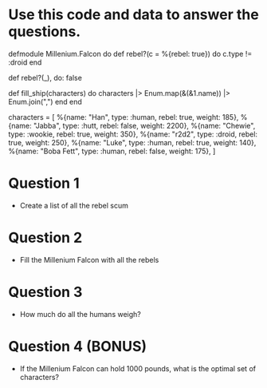 # Use this code and data to answer the questions.

defmodule Millenium.Falcon do
  def rebel?(c = %{rebel: true}) do
    c.type != :droid
  end

  def rebel?(_), do: false

  def fill_ship(characters) do
    characters
    |> Enum.map(&(&1.name))
    |> Enum.join(",")
  end
end

characters = [
  %{name: "Han",        type: :human,   rebel: true,    weight: 185},
  %{name: "Jabba",      type: :hutt,    rebel: false,   weight: 2200},
  %{name: "Chewie",     type: :wookie,  rebel: true,    weight: 350},
  %{name: "r2d2",       type: :droid,   rebel: true,    weight: 250},
  %{name: "Luke",       type: :human,   rebel: true,    weight: 140},
  %{name: "Boba Fett",  type: :human,   rebel: false,   weight: 175},
]

# Question 1

* Create a list of all the rebel scum

# Question 2

* Fill the Millenium Falcon with all the rebels

# Question 3

* How much do all the humans weigh?

# Question 4 (BONUS)

* If the Millenium Falcon can hold 1000 pounds, what is the optimal set of characters?
